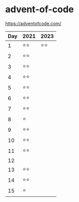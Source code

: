 # advent-of-code

https://adventofcode.com/

| Day | 2021 | 2023
| --- | ----- | ----- |
| 1 | ⭐️⭐️ | ⭐️⭐️ |
| 2 | ⭐️⭐️ | |
| 3 | ⭐️⭐️ | |
| 4 | ⭐️⭐️ | |
| 5 | ⭐️⭐️ | |
| 6 | ⭐️⭐️ | |
| 7 | ⭐️⭐️ | |
| 8 | ⭐️ | |
| 9 | ⭐️⭐️ | |
| 10 | ⭐️⭐️ | |
| 11 | ⭐️⭐️ | |
| 12 | | |
| 13 | ⭐️⭐️ | |
| 14 | ⭐️⭐️ | |
| 15 | ⭐️ | |